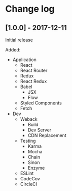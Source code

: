 Change log
==========

[1.0.0] - 2017-12-11
--------------------

Initial release

Added:
- Application
  - React
  - React Router
  - Redux
  - React Redux
  - Babel
    - JSX
    - Flow
  - Styled Components
  - Fetch
- Dev
  - Weback
    - Build
    - Dev Server
    - CDN Replacement
  - Testing
    - Karma
    - Mocha
    - Chain
    - Sinon
    - Enzyme
  - ESLint
  - CodeCov
  - CircleCI
